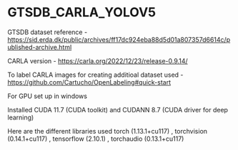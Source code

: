 # GTSDB_CARLA_YOLOV5

GTSDB dataset reference - https://sid.erda.dk/public/archives/ff17dc924eba88d5d01a807357d6614c/published-archive.html

CARLA version - https://carla.org/2022/12/23/release-0.9.14/

To label CARLA images for creating additioal dataset used - https://github.com/Cartucho/OpenLabeling#quick-start

For GPU set up in windows 

Installed CUDA 11.7 (CUDA toolkit) and CUDANN 8.7 (CUDA driver for deep learning)

Here are the different libraries used torch (1.13.1+cu117) , torchvision (0.14.1+cu117) , tensorflow (2.10.1) , torchaudio (0.13.1+cu117)
